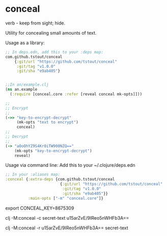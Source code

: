 # conceal
verb - keep from sight; hide.


Utility for concealing small amounts of text.

Usage as a library:
```clojure
;; In deps.edn, add this to your :deps map:
com.github.tstout/conceal
    {:git/url "https://github.com/tstout/conceal"
     :git/tag "v1.0.0"
     :git/sha "e9ab405"}


;;In an/example.clj
(ns an.example 
  (:require [conceal.core :refer [reveal conceal mk-opts]]))

;;  
;; Encrypt
;;
(->> "key-to-encrypt-decrypt"
     (mk-opts "text to encrypt")
     conceal) 
;;
;; Decrypt
;;       
(-> "aOoOhYZ9S4Kr0iTW900NZQ=="
    (mk-opts "key-to-encrypt-decrypt")
    reveal) 
```
Usage via command line:
Add this to your ~/.clojure/deps.edn
```clojure
;; In your :aliases map:
:conceal {:extra-deps {com.github.tstout/conceal
                        {:git/url "https://github.com/tstout/conceal"
                         :git/tag "v1.0.0"
                         :git/sha "e9ab405"}}
          :main-opts ["-m" "conceal.core"]}

```
export CONCEAL_KEY=8675309

clj -M:conceal -c secret-text
u15arZvE/9IReo5nWHFb3A==

clj -M:conceal -r u15arZvE/9IReo5nWHFb3A==
secret-text

```